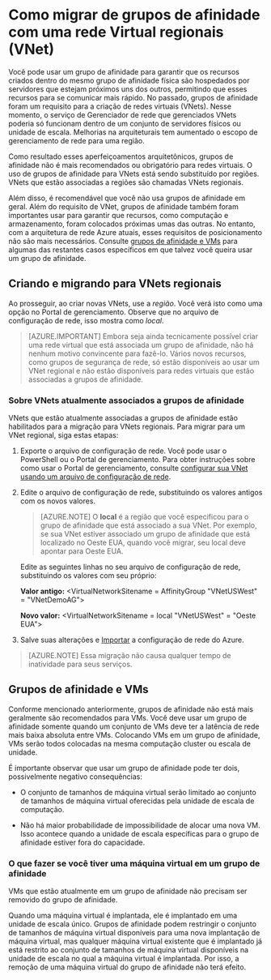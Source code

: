 <properties 
   pageTitle="Como migrar de grupos de afinidade com uma rede Virtual regionais (VNet)"
   description="Saiba como migrar de grupos de afinidade para vnets regionais"
   services="virtual-network"
   documentationCenter="na"
   authors="jimdial"
   manager="carmonm"
   editor="tysonn" />
<tags 
   ms.service="virtual-network"
   ms.devlang="na"
   ms.topic="article"
   ms.tgt_pltfrm="na"
   ms.workload="infrastructure-services"
   ms.date="03/15/2016"
   ms.author="jdial" />

# <a name="how-to-migrate-from-affinity-groups-to-a-regional-virtual-network-vnet"></a>Como migrar de grupos de afinidade com uma rede Virtual regionais (VNet)

Você pode usar um grupo de afinidade para garantir que os recursos criados dentro do mesmo grupo de afinidade física são hospedados por servidores que estejam próximos uns dos outros, permitindo que esses recursos para se comunicar mais rápido. No passado, grupos de afinidade foram um requisito para a criação de redes virtuais (VNets). Nesse momento, o serviço de Gerenciador de rede que gerenciados VNets poderia só funcionam dentro de um conjunto de servidores físicos ou unidade de escala. Melhorias na arquiteturais tem aumentado o escopo de gerenciamento de rede para uma região.

Como resultado esses aperfeiçoamentos arquitetônicos, grupos de afinidade não é mais recomendados ou obrigatório para redes virtuais. O uso de grupos de afinidade para VNets está sendo substituído por regiões. VNets que estão associadas a regiões são chamadas VNets regionais.

Além disso, é recomendável que você não usa grupos de afinidade em geral. Além do requisito de VNet, grupos de afinidade também foram importantes usar para garantir que recursos, como computação e armazenamento, foram colocados próximas umas das outras. No entanto, com a arquitetura de rede Azure atuais, esses requisitos de posicionamento não são mais necessários. Consulte [grupos de afinidade e VMs](#Affinity-groups-and-VMs) para algumas das restantes casos específicos em que talvez você queira usar um grupo de afinidade.

## <a name="creating-and-migrating-to-regional-vnets"></a>Criando e migrando para VNets regionais

Ao prosseguir, ao criar novas VNets, use a *região*. Você verá isto como uma opção no Portal de gerenciamento. Observe que no arquivo de configuração de rede, isso mostra como *local*.

>[AZURE.IMPORTANT] Embora seja ainda tecnicamente possível criar uma rede virtual que está associada um grupo de afinidade, não há nenhum motivo convincente para fazê-lo. Vários novos recursos, como grupos de segurança de rede, só estão disponíveis ao usar um VNet regional e não estão disponíveis para redes virtuais que estão associadas a grupos de afinidade.

### <a name="about-vnets-currently-associated-with-affinity-groups"></a>Sobre VNets atualmente associados a grupos de afinidade

VNets que estão atualmente associadas a grupos de afinidade estão habilitados para a migração para VNets regionais. Para migrar para um VNet regional, siga estas etapas:

1. Exporte o arquivo de configuração de rede. Você pode usar o PowerShell ou o Portal de gerenciamento. Para obter instruções sobre como usar o Portal de gerenciamento, consulte [configurar sua VNet usando um arquivo de configuração de rede](virtual-networks-using-network-configuration-file.md).

1. Edite o arquivo de configuração de rede, substituindo os valores antigos com os novos valores. 

    > [AZURE.NOTE] O **local** é a região que você especificou para o grupo de afinidade que está associado a sua VNet. Por exemplo, se sua VNet estiver associado um grupo de afinidade que está localizado no Oeste EUA, quando você migrar, seu local deve apontar para Oeste EUA. 
    
    Edite as seguintes linhas no seu arquivo de configuração de rede, substituindo os valores com seu próprio: 

    **Valor antigo:** \<VirtualNetworkSitename = AffinityGroup "VNetUSWest" = "VNetDemoAG"\> 

    **Novo valor:** \<VirtualNetworkSitename = local "VNetUSWest" = "Oeste EUA"\>

1. Salve suas alterações e [Importar](virtual-networks-using-network-configuration-file.md) a configuração de rede do Azure.

>[AZURE.NOTE] Essa migração não causa qualquer tempo de inatividade para seus serviços.

## <a name="affinity-groups-and-vms"></a>Grupos de afinidade e VMs

Conforme mencionado anteriormente, grupos de afinidade não está mais geralmente são recomendados para VMs. Você deve usar um grupo de afinidade somente quando um conjunto de VMs deve ter a latência de rede mais baixa absoluta entre VMs. Colocando VMs em um grupo de afinidade, VMs serão todos colocadas na mesma computação cluster ou escala de unidade.

É importante observar que usar um grupo de afinidade pode ter dois, possivelmente negativo consequências:

- O conjunto de tamanhos de máquina virtual serão limitado ao conjunto de tamanhos de máquina virtual oferecidas pela unidade de escala de computação.

- Não há maior probabilidade de impossibilidade de alocar uma nova VM. Isso acontece quando a unidade de escala específicas para o grupo de afinidade estiver fora do capacidade.

### <a name="what-to-do-if-you-have-a-vm-in-an-affinity-group"></a>O que fazer se você tiver uma máquina virtual em um grupo de afinidade

VMs que estão atualmente em um grupo de afinidade não precisam ser removido do grupo de afinidade.

Quando uma máquina virtual é implantada, ele é implantado em uma unidade de escala único. Grupos de afinidade podem restringir o conjunto de tamanhos de máquina virtual disponíveis para uma nova implantação de máquina virtual, mas qualquer máquina virtual existente que é implantado já está restrito ao conjunto de tamanhos de máquina virtual disponíveis na unidade de escala no qual a máquina virtual é implantada. Por isso, a remoção de uma máquina virtual do grupo de afinidade não terá efeito.
 
